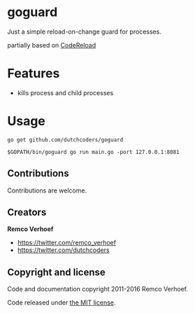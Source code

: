 # goguard
Just a simple reload-on-change guard for processes.

partially based on [CodeReload](https://github.com/githubnemo/CompileDaemon)

# Features

* kills process and child processes

# Usage

```
go get github.com/dutchcoders/goguard

$GOPATH/bin/goguard go run main.go -port 127.0.0.1:8081
```

## Contributions

Contributions are welcome.

## Creators

**Remco Verhoef**
- <https://twitter.com/remco_verhoef>
- <https://twitter.com/dutchcoders>

## Copyright and license

Code and documentation copyright 2011-2016 Remco Verhoef.

Code released under [the MIT license](LICENSE).
